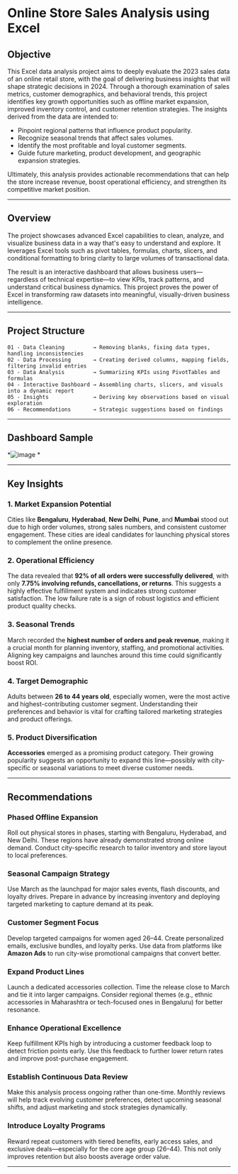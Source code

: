 
# Online Store Sales Analysis using Excel

## Objective

This Excel data analysis project aims to deeply evaluate the 2023 sales data of an online retail store, with the goal of delivering business insights that will shape strategic decisions in 2024. Through a thorough examination of sales metrics, customer demographics, and behavioral trends, this project identifies key growth opportunities such as offline market expansion, improved inventory control, and customer retention strategies. The insights derived from the data are intended to:

- Pinpoint regional patterns that influence product popularity.
- Recognize seasonal trends that affect sales volumes.
- Identify the most profitable and loyal customer segments.
- Guide future marketing, product development, and geographic expansion strategies.

Ultimately, this analysis provides actionable recommendations that can help the store increase revenue, boost operational efficiency, and strengthen its competitive market position.

---

## Overview

The project showcases advanced Excel capabilities to clean, analyze, and visualize business data in a way that's easy to understand and explore. It leverages Excel tools such as pivot tables, formulas, charts, slicers, and conditional formatting to bring clarity to large volumes of transactional data.

The result is an interactive dashboard that allows business users—regardless of technical expertise—to view KPIs, track patterns, and understand critical business dynamics. This project proves the power of Excel in transforming raw datasets into meaningful, visually-driven business intelligence.

---

## Project Structure

```
01 - Data Cleaning         → Removing blanks, fixing data types, handling inconsistencies
02 - Data Processing       → Creating derived columns, mapping fields, filtering invalid entries
03 - Data Analysis         → Summarizing KPIs using PivotTables and formulas
04 - Interactive Dashboard → Assembling charts, slicers, and visuals into a dynamic report
05 - Insights              → Deriving key observations based on visual exploration
06 - Recommendations       → Strategic suggestions based on findings
```

---

## Dashboard Sample

*![image](https://github.com/user-attachments/assets/6708f2d5-b461-4372-add8-03f2c5e69d74)
*  


---

## Key Insights

### 1. **Market Expansion Potential**
Cities like **Bengaluru**, **Hyderabad**, **New Delhi**, **Pune**, and **Mumbai** stood out due to high order volumes, strong sales numbers, and consistent customer engagement. These cities are ideal candidates for launching physical stores to complement the online presence.

### 2. **Operational Efficiency**
The data revealed that **92% of all orders were successfully delivered**, with only **7.75% involving refunds, cancellations, or returns**. This suggests a highly effective fulfillment system and indicates strong customer satisfaction. The low failure rate is a sign of robust logistics and efficient product quality checks.

### 3. **Seasonal Trends**
March recorded the **highest number of orders and peak revenue**, making it a crucial month for planning inventory, staffing, and promotional activities. Aligning key campaigns and launches around this time could significantly boost ROI.

### 4. **Target Demographic**
Adults between **26 to 44 years old**, especially women, were the most active and highest-contributing customer segment. Understanding their preferences and behavior is vital for crafting tailored marketing strategies and product offerings.

### 5. **Product Diversification**
**Accessories** emerged as a promising product category. Their growing popularity suggests an opportunity to expand this line—possibly with city-specific or seasonal variations to meet diverse customer needs.

---

## Recommendations

### **Phased Offline Expansion**
Roll out physical stores in phases, starting with Bengaluru, Hyderabad, and New Delhi. These regions have already demonstrated strong online demand. Conduct city-specific research to tailor inventory and store layout to local preferences.

### **Seasonal Campaign Strategy**
Use March as the launchpad for major sales events, flash discounts, and loyalty drives. Prepare in advance by increasing inventory and deploying targeted marketing to capture demand at its peak.

### **Customer Segment Focus**
Develop targeted campaigns for women aged 26–44. Create personalized emails, exclusive bundles, and loyalty perks. Use data from platforms like **Amazon Ads** to run city-wise promotional campaigns that convert better.

### **Expand Product Lines**
Launch a dedicated accessories collection. Time the release close to March and tie it into larger campaigns. Consider regional themes (e.g., ethnic accessories in Maharashtra or tech-focused ones in Bengaluru) for better resonance.

### **Enhance Operational Excellence**
Keep fulfillment KPIs high by introducing a customer feedback loop to detect friction points early. Use this feedback to further lower return rates and improve post-purchase engagement.

### **Establish Continuous Data Review**
Make this analysis process ongoing rather than one-time. Monthly reviews will help track evolving customer preferences, detect upcoming seasonal shifts, and adjust marketing and stock strategies dynamically.

### **Introduce Loyalty Programs**
Reward repeat customers with tiered benefits, early access sales, and exclusive deals—especially for the core age group (26–44). This not only improves retention but also boosts average order value.

---
